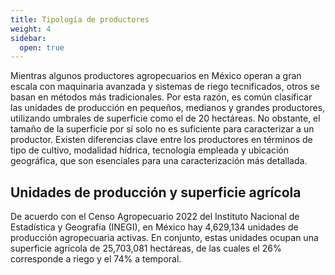 ```yaml
---
title: Tipología de productores
weight: 4
sidebar:
  open: true
---
```


Mientras algunos productores agropecuarios en México operan a gran escala con maquinaria avanzada y sistemas de riego tecnificados, otros se basan en métodos más tradicionales. Por esta razón, es común clasificar las unidades de producción en pequeños, medianos y grandes productores, utilizando umbrales de superficie como el de 20 hectáreas. No obstante, el tamaño de la superficie por sí solo no es suficiente para caracterizar a un productor. Existen diferencias clave entre los productores en términos de tipo de cultivo, modalidad hídrica, tecnología empleada y ubicación geográfica, que son esenciales para una caracterización más detallada.

## Unidades de producción y superficie agrícola

De acuerdo con el Censo Agropecuario 2022 del Instituto Nacional de Estadística y Geografía (INEGI), en México hay 4,629,134 unidades de producción agropecuaria activas. En conjunto, estas unidades ocupan una superficie agrícola de 25,703,081 hectáreas, de las cuales el 26% corresponde a riego y el 74% a temporal.


